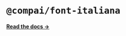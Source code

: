 # `@compai/font-italiana`

[**Read the docs &rarr;**](https://components.ai/docs/typefaces/italiana)
